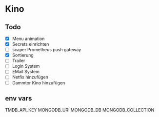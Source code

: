 # Kino

## Todo

- [x] Menu animation
- [x] Secrets einrichten
- [ ] scaper Prometheus push gateway 
- [x] Sortierung
- [ ] Trailer
- [ ] Login System 
- [ ] EMail System
- [ ] Netfix hinzufügen
- [ ] Dammtor Kino hinzufügen

## env vars

TMDB_API_KEY
MONGODB_URI
MONGODB_DB
MONGODB_COLLECTION


